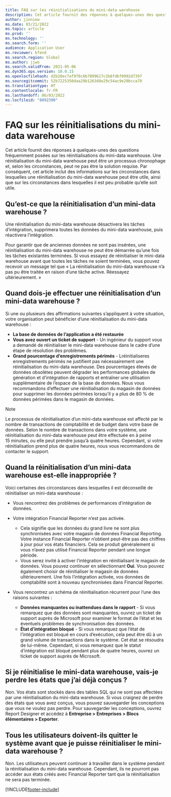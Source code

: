 ```yaml
---
title: FAQ sur les réinitialisations du mini-data warehouse
description: Cet article fournit des réponses à quelques-unes des questions fréquemment posées sur les réinitialisations du mini-data warehouse.
author: jinniew
ms.date: 03/21/2022
ms.topic: article
ms.prod: ''
ms.technology: ''
ms.search.form: ''
audience: Application User
ms.reviewer: kfend
ms.search.region: Global
ms.author: jiwo
ms.search.validFrom: 2021-05-06
ms.dyn365.ops.version: 10.0.15
ms.openlocfilehash: d2b20ec7af9f0c6b7899617c2b8fdbf0992d7397
ms.sourcegitcommit: 52b7225350daa29b1263d8e29c54ac9e20bcca70
ms.translationtype: HT
ms.contentlocale: fr-FR
ms.lasthandoff: 06/03/2022
ms.locfileid: "8892390"
---
```

# <a name="data-mart-resets-faq"></a>FAQ sur les réinitialisations du mini-data warehouse

Cet article fournit des réponses à quelques-unes des questions fréquemment posées sur les réinitialisations du mini-data warehouse. Une réinitialisation du mini-data warehouse peut être un processus chronophage et, selon les circonstances, peut ne pas être la solution requise. Par conséquent, cet article inclut des informations sur les circonstances dans lesquelles une réinitialisation du mini-data warehouse peut être utile, ainsi que sur les circonstances dans lesquelles il est peu probable qu’elle soit utile.

## <a name="what-is-a-data-mart-reset"></a>Qu’est-ce que la réinitialisation d’un mini-data warehouse ?

Une réinitialisation du mini-data warehouse désactivera les tâches d’intégration, supprimera toutes les données du mini-data warehouse, puis réactivera l’intégration.

Pour garantir que de anciennes données ne sont pas insérées, une réinitialisation du mini-data warehouse ne peut être démarrée qu’une fois les tâches existantes terminées. Si vous essayez de réinitialiser le mini-data warehouse avant que toutes les tâches ne soient terminées, vous pouvez recevoir un message tel que « La réinitialisation du mini-data warehouse n’a pas pu être traitée en raison d’une tâche active. Réessayez ultérieurement. »

## <a name="when-do-i-have-to-do-a-data-mart-reset"></a>Quand dois-je effectuer une réinitialisation d’un mini-data warehouse ?

Si une ou plusieurs des affirmations suivantes s’appliquent à votre situation, votre organisation peut bénéficier d’une réinitialisation du mini-data warehouse :

- **La base de données de l’application a été restaurée**
- **Vous avez ouvert un ticket de support** - Un ingénieur du support vous a demandé de réinitialiser le mini-data warehouse dans le cadre d’une étape de résolution des problèmes.
- **Grand pourcentage d’enregistrements périmés** - Lréinitialiseres enregistrements périmés ne justifient pas nécessairement une réinitialisation du mini-data warehouse. Des pourcentages élevés de données obsolètes peuvent dégrader les performances globales de génération et d’intégration de rapports et entraîner une utilisation supplémentaire de l’espace de la base de données. Nous vous recommandons d’effectuer une réinitialisation du magasin de données pour supprimer les données périmées lorsqu’il y a plus de 80 % de données périmées dans le magasin de données.
 
> [!NOTE]
> Le processus de réinitialisation d’un mini-data warehouse est affecté par le nombre de transactions de comptabilité et de budget dans votre base de données. Selon le nombre de transactions dans votre système, une réinitialisation du mini-data warehouse peut être effectuée en à peine 15 minutes, ou elle peut prendre jusqu’à quatre heures. Cependant, si votre réinitialisation prend plus de quatre heures, nous vous recommandons de contacter le support.
 
## <a name="when-is-a-data-mart-reset-inappropriate"></a>Quand la réinitialisation d’un mini-data warehouse est-elle inappropriée ?

Voici certaines des circonstances dans lesquelles il est déconseillé de réinitialiser un mini-data warehouse :

- Vous rencontrez des problèmes de performances d’intégration de données.
- Votre intégration Financial Reporter n’est pas activée. 

    - Cela signifie que les données du grand livre ne sont plus synchronisées avec votre magasin de données Financial Reporting. Votre instance Financial Reporter n’obtient peut-être pas des chiffres à jour pour vos états financiers. Cela se produit généralement si vous n’avez pas utilisé Financial Reporter pendant une longue période.
    - Vous serez invité à activer l’intégration en réinitialisant le magasin de données. Vous pouvez continuer en sélectionnant **Oui**. Vous pouvez également choisir de réinitialiser le magasin de données ultérieurement. Une fois l’intégration activée, vos données de comptabilité sont à nouveau synchronisées dans Financial Reporter. 
- Vous rencontrez un schéma de réinitialisation récurrent pour l’une des raisons suivantes :

    - **Données manquantes ou inattendues dans le rapport** - Si vous remarquez que des données sont manquantes, ouvrez un ticket de support auprès de Microsoft pour examiner le format de l’état et les éventuels problèmes de synchronisation des données.
    - **État d’intégration bloqué** - Si vous remarquez que l’état de l’intégration est bloqué en cours d’exécution, cela peut être dû à un grand volume de transactions dans le système. Cet état se résoudra de lui-même. Cependant, si vous remarquez que le statut d’intégration est bloqué pendant plus de quatre heures, ouvrez un ticket de support auprès de Microsoft. 
   
## <a name="if-i-reset-the-data-mart-will-i-lose-reports-that-ive-already-designed"></a>Si je réinitialise le mini-data warehouse, vais-je perdre les états que j’ai déjà conçus ?

Non. Vos états sont stockés dans des tables SQL qui ne sont pas affectées par une réinitialisation du mini-data warehouse. Si vous craignez de perdre des états que vous avez conçus, vous pouvez sauvegarder les conceptions que vous ne voulez pas perdre. Pour sauvegarder les conceptions, ouvrez Report Designer et accédez à **Entreprise \> Entreprises \> Blocs élémentaires \> Exporter**.
 
## <a name="do-all-users-have-to-exit-the-system-before-i-can-reset-the-data-mart"></a>Tous les utilisateurs doivent-ils quitter le système avant que je puisse réinitialiser le mini-data warehouse ?

Non. Les utilisateurs peuvent continuer à travailler dans le système pendant la réinitialisation du mini-data warehouse. Cependant, ils ne pourront pas accéder aux états créés avec Financial Reporter tant que la réinitialisation ne sera pas terminée.

[!INCLUDE[footer-include](../../../includes/footer-banner.md)]
